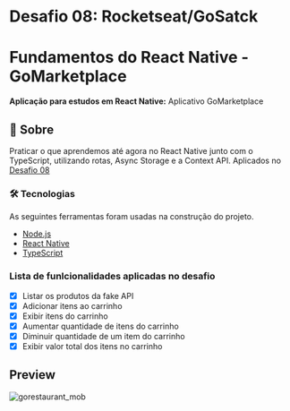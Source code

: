 # Desafio 08: Rocketseat/GoSatck

# Fundamentos do React Native - GoMarketplace
<p alin="center"><b>Aplicação para estudos em React Native:</b> Aplicativo GoMarketplace</p>

## 🚀 Sobre
Praticar o que aprendemos até agora no React Native junto com o TypeScript, utilizando rotas, Async Storage e a Context API. Aplicados no [Desafio 08](https://github.com/rocketseat-education/bootcamp-gostack-desafios/tree/master/desafio-fundamentos-react-native)


### 🛠 Tecnologias
As seguintes ferramentas foram usadas na construção do projeto.
 
- [Node.js](https://nodejs.org/en/)
- [React Native](https://reactnative.dev/)
- [TypeScript](https://www.typescriptlang.org/)

### Lista de funlcionalidades aplicadas no desafio
- [x] Listar os produtos da fake API
- [x] Adicionar itens ao carrinho
- [x] Exibir itens do carrinho
- [x] Aumentar quantidade de itens do carrinho
- [x] Diminuir quantidade de um item do carrinho
- [x] Exibir valor total dos itens no carrinho

## Preview
![gorestaurant_mob](https://user-images.githubusercontent.com/26713717/90682134-e79c9280-e23a-11ea-86c1-ec92c221527c.png)
